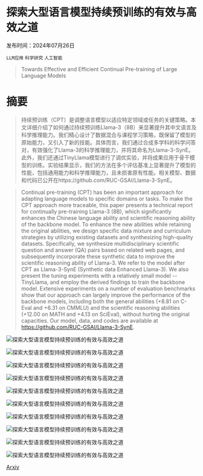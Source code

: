 # 探索大型语言模型持续预训练的有效与高效之道

发布时间：2024年07月26日

`LLM应用` `科学研究` `人工智能`

> Towards Effective and Efficient Continual Pre-training of Large Language Models

# 摘要

> 持续预训练（CPT）是调整语言模型以适应特定领域或任务的关键策略。本文详细介绍了如何通过持续预训练Llama-3（8B）来显著提升其中文语言及科学推理能力。我们精心设计了数据混合与课程学习策略，既保留了模型的原始能力，又引入了新的技能。具体而言，我们通过合成多学科的科学问答对，有效强化了Llama-3的科学推理能力，并将其命名为Llama-3-SynE。此外，我们还通过TinyLlama模型进行了调优实验，并将成果应用于骨干模型的训练。实验结果显示，我们的方法在多个评估基准上显著提升了模型的性能，包括通用能力和科学推理能力，且未损害原有性能。相关模型、数据和代码已公开在https://github.com/RUC-GSAI/Llama-3-SynE。

> Continual pre-training (CPT) has been an important approach for adapting language models to specific domains or tasks. To make the CPT approach more traceable, this paper presents a technical report for continually pre-training Llama-3 (8B), which significantly enhances the Chinese language ability and scientific reasoning ability of the backbone model. To enhance the new abilities while retaining the original abilities, we design specific data mixture and curriculum strategies by utilizing existing datasets and synthesizing high-quality datasets. Specifically, we synthesize multidisciplinary scientific question and answer (QA) pairs based on related web pages, and subsequently incorporate these synthetic data to improve the scientific reasoning ability of Llama-3. We refer to the model after CPT as Llama-3-SynE (Synthetic data Enhanced Llama-3). We also present the tuning experiments with a relatively small model -- TinyLlama, and employ the derived findings to train the backbone model. Extensive experiments on a number of evaluation benchmarks show that our approach can largely improve the performance of the backbone models, including both the general abilities (+8.81 on C-Eval and +6.31 on CMMLU) and the scientific reasoning abilities (+12.00 on MATH and +4.13 on SciEval), without hurting the original capacities. Our model, data, and codes are available at https://github.com/RUC-GSAI/Llama-3-SynE.

![探索大型语言模型持续预训练的有效与高效之道](../../../paper_images/2407.18743/x1.png)

![探索大型语言模型持续预训练的有效与高效之道](../../../paper_images/2407.18743/x2.png)

![探索大型语言模型持续预训练的有效与高效之道](../../../paper_images/2407.18743/x3.png)

![探索大型语言模型持续预训练的有效与高效之道](../../../paper_images/2407.18743/x4.png)

![探索大型语言模型持续预训练的有效与高效之道](../../../paper_images/2407.18743/x5.png)

![探索大型语言模型持续预训练的有效与高效之道](../../../paper_images/2407.18743/x6.png)

![探索大型语言模型持续预训练的有效与高效之道](../../../paper_images/2407.18743/x7.png)

![探索大型语言模型持续预训练的有效与高效之道](../../../paper_images/2407.18743/x8.png)

![探索大型语言模型持续预训练的有效与高效之道](../../../paper_images/2407.18743/x9.png)

![探索大型语言模型持续预训练的有效与高效之道](../../../paper_images/2407.18743/x10.png)

[Arxiv](https://arxiv.org/abs/2407.18743)